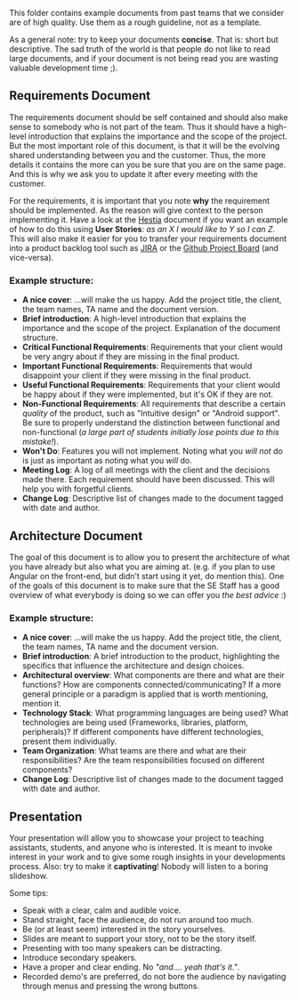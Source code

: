 This folder contains example documents from past teams that we consider are of high quality. 
Use them as a rough guideline, not as a template.

As a general note: try to keep your documents **concise**. That is: short but descriptive.
The sad truth of the world is that people do not like to read large documents, and if your document is not being read you are wasting valuable development time ;).

## Requirements Document
The requirements document should be self contained and should  also make sense to somebody who is not part of the team. Thus it should have a high-level introduction that explains the importance and the scope of the project. But the most important role of this document, is that it will be the evolving shared understanding between you and the customer. Thus, the more details it contains the more can you be sure that you are on the same page. And this is why we ask you to update it after every meeting with the customer. 

For the requirements, it is important that you note **why** the requirement should be implemented. As the reason will give context to the person implementing it. Have a look at the [Hestia](Hestia%20-%20Requirements%20Document%20Iteration%207.pdf) document if you want an example of how to do this using **User Stories**: _as an X I would like to Y so I can Z_. This will also make it easier for you to transfer your requirements document into a product backlog tool such as [JIRA](https://www.atlassian.com/software/jira) or the [Github Project Board](https://help.github.com/articles/about-project-boards/) (and vice-versa).

### Example structure:
- **A nice cover**:
...will make the us happy. Add the project title, the client, the team names, TA name and the document version.
- **Brief introduction**:
A high-level introduction that explains the importance and the scope of the project. Explanation of the document structure.
- **Critical Functional Requirements**:
Requirements that your client would be very angry about if they are missing in the final product.
- **Important Functional Requirements**:
Requirements that would disappoint your client if they were missing in the final product.
- **Useful Functional Requirements**:
Requirements that your client would be happy about if they were implemented, but it's OK if they are not.
- **Non-Functional Requirements**:
All requirements that describe a certain _quality_ of the product, such as "Intuitive design" or "Android support". Be sure to properly understand the distinction between functional and non-functional (_a large part of students initially lose points due to this mistake!_).
- **Won't Do**:
Features you will not implement. Noting what you _will not_ do is just as important as noting what you _will_ do.
- **Meeting Log**:
A log of all meetings with the client and the decisions made there. Each requirement should have been discussed. This will help you with forgetful clients.
- **Change Log**:
Descriptive list of changes made to the document tagged with date and author.

## Architecture Document
The goal of this document is to allow you to present the architecture of what you have already but also what you are aiming at. (e.g. if you plan to use Angular on the front-end, but didn’t start using it yet, do mention this). One of the goals of this document is to make sure that the SE Staff has a good overview of what everybody is doing so we can offer you *the best advice* :)

### Example structure:
- **A nice cover**:
...will make the us happy. Add the project title, the client, the team names, TA name and the document version.
- **Brief introduction**:
A brief introduction to the product, highlighting the specifics that influence the architecture and design choices.
- **Architectural overview**: 
What components are there and what are their functions?
How are components connected/communicating?
If a more general principle or a paradigm is applied that is worth mentioning, mention it.
- **Technology Stack**:
What programming languages are being used? What technologies are being used (Frameworks, libraries, platform, peripherals)? If different components have different technologies, present them individually. 
- **Team Organization**:
What teams are there and what are their responsibilities?
Are the team responsibilities focused on different components? 
- **Change Log**:
Descriptive list of changes made to the document tagged with date and author.

## Presentation
Your presentation will allow you to showcase your project to teaching assistants, students, and anyone who is interested. It is meant to invoke interest in your work and to give some rough insights in your developments process.
Also: try to make it **captivating**! Nobody will listen to a boring slideshow.

Some tips:
- Speak with a clear, calm and audible voice.
- Stand straight, face the audience, do not run around too much.
- Be (or at least seem) interested in the story yourselves.
- Slides are meant to support your story, not to be the story itself.
- Presenting with too many speakers can be distracting.
- Introduce secondary speakers.
- Have a proper and clear ending. No _"and.... yeah that's it."_.
- Recorded demo's are  preferred, do not bore the audience by navigating through menus and pressing the wrong buttons.
